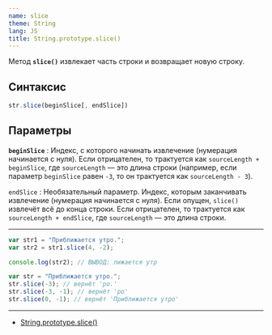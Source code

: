 ```yaml
---
name: slice
theme: String
lang: JS
title: String.prototype.slice()
---
```


Метод **`slice()`** извлекает часть строки и возвращает новую строку.

## Синтаксис

```js
str.slice(beginSlice[, endSlice])
```

## Параметры

**`beginSlice`**
: Индекс, с которого начинать извлечение (нумерация начинается с нуля). Если отрицателен, то трактуется как `sourceLength + beginSlice`, где `sourceLength` — это длина строки (например, если параметр `beginSlice` равен `-3`, то он трактуется как `sourceLength - 3`).

`endSlice`
: Необязательный параметр. Индекс, которым заканчивать извлечение (нумерация начинается с нуля). Если опущен, `slice()` извлечёт всё до конца строки. Если отрицателен, то трактуется как `sourceLength + endSlice`, где `sourceLength` — это длина строки.

---

```js
var str1 = "Приближается утро.";
var str2 = str1.slice(4, -2);

console.log(str2); // ВЫВОД: лижается утр
```

```js
var str = "Приближается утро.";
str.slice(-3); // вернёт 'ро.'
str.slice(-3, -1); // вернёт 'ро'
str.slice(0, -1); // вернёт 'Приближается утро'
```

---

- [String.prototype.slice()](https://developer.mozilla.org/ru/docs/Web/JavaScript/Reference/Global_Objects/String/slice)
